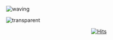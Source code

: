 ![waving](https://capsule-render.vercel.app/api?type=waving&height=130&&fontAlign=80&fontAlignY=40&color=gradient)

![transparent](https://capsule-render.vercel.app/api?type=transparent&fontColor=703ee5&text=Hi%20There!&height=150&fontSize=60&&descAlignY=75&descAlign=6)

<div align="center">
  
[![Hits](https://hits.seeyoufarm.com/api/count/incr/badge.svg?url=https%3A%2F%2Fgithub.com%2Fredzisu&count_bg=%233DCE4C&title_bg=%23555555&icon=reverbnation.svg&icon_color=%23FFFFFF&title=hits&edge_flat=false)](https://hits.seeyoufarm.com)
</div>
